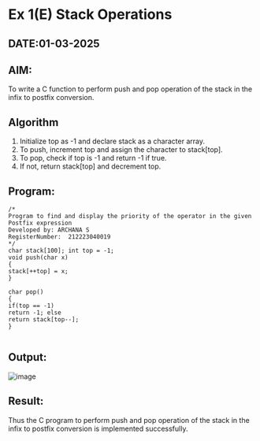 # Ex 1(E) Stack Operations
## DATE:01-03-2025
## AIM:
To write a C function to perform push and pop operation of the stack in the infix to postfix conversion.

## Algorithm
1.   Initialize top as -1 and declare stack as a character array.
2.	To push, increment top and assign the character to stack[top].
3.	To pop, check if top is -1 and return -1 if true.
4.	If not, return stack[top] and decrement top.
  

## Program:
```
/*
Program to find and display the priority of the operator in the given Postfix expression
Developed by: ARCHANA S
RegisterNumber:  212223040019
*/
char stack[100]; int top = -1;
void push(char x)
{
stack[++top] = x;
}

char pop()
{
if(top == -1)
return -1; else
return stack[top--];
}


```

## Output:
![image](https://github.com/user-attachments/assets/c4bcf474-6331-4483-af57-e81c89154c9c)



## Result:
Thus the C program to perform push and pop operation of the stack in the infix to postfix conversion is implemented successfully.
